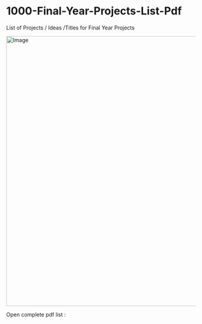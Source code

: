 # 1000-Final-Year-Projects-List-Pdf
List of Projects / Ideas /Titles for Final Year Projects 

<img width="1280" height="720" alt="Image" src="https://github.com/user-attachments/assets/39450e2e-23ff-4dee-9d5f-be2c192931c3" />

Open complete pdf list : 

